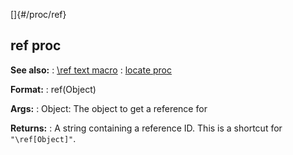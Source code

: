 []{#/proc/ref}
## ref proc
**See also:**
:   [\\ref text macro](#/DM/text/macros/ref)
:   [locate proc](#/proc/locate)
<!-- -->
**Format:**
:   ref(Object)
<!-- -->
**Args:**
:   Object: The object to get a reference for
<!-- -->
**Returns:**
:   A string containing a reference ID.
This is a shortcut for `"\ref[Object]"`.